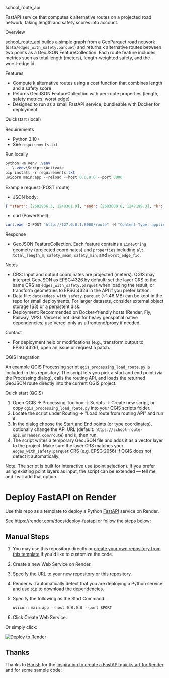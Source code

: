 school_route_api

FastAPI service that computes k alternative routes on a projected road network, taking length and safety scores into account.


Overview

school_route_api builds a simple graph from a GeoParquet road network (`data/edges_with_safety.parquet`) and returns k alternative routes between two points as a GeoJSON FeatureCollection. Each route feature includes metrics such as total length (meters), length-weighted safety, and the worst-edge id.

Features
- Compute k alternative routes using a cost function that combines length and a safety score
- Returns GeoJSON FeatureCollection with per-route properties (length, safety metrics, worst edge)
- Designed to run as a small FastAPI service; bundleable with Docker for deployment

Quickstart (local)

Requirements
- Python 3.10+
- See `requirements.txt`

Run locally
```powershell
python -m venv .venv
. .\.venv\Scripts\Activate
pip install -r requirements.txt
uvicorn main:app --reload --host 0.0.0.0 --port 8000
```

Example request (POST /route)
- JSON body:
```json
{ "start": [2682936.3, 1248361.9], "end": [2683800.8, 1247199.3], "k": 3 }
```
- curl (PowerShell):
```powershell
curl.exe -X POST "http://127.0.0.1:8000/route" -H "Content-Type: application/json" -d '{"start":[2682936.3,1248361.9],"end":[2683800.8,1247199.3],"k":3}'
```

Response
- GeoJSON FeatureCollection. Each feature contains a `LineString` geometry (projected coordinates) and `properties` including `alt`, `total_length_m`, `safety_mean`, `safety_min`, and `worst_edge_fid`.

Notes
- CRS: Input and output coordinates are projected (meters). QGIS may interpret GeoJSON as EPSG:4326 by default; set the layer CRS to the same CRS as `edges_with_safety.parquet` when loading the result, or transform geometries to EPSG:4326 in the API if you prefer lat/lon.
- Data file: `data/edges_with_safety.parquet` (~1.46 MB) can be kept in the repo for small deployments. For larger datasets, consider external object storage (S3) or a persistent disk.
- Deployment: Recommended on Docker-friendly hosts (Render, Fly, Railway, VPS). Vercel is not ideal for heavy geospatial native dependencies; use Vercel only as a frontend/proxy if needed.

Contact
- For deployment help or modifications (e.g., transform output to EPSG:4326), open an issue or request a patch.

QGIS Integration

An example QGIS Processing script `qgis_processing_load_route.py` is included in this repository. The script lets you pick a start and end point (via the Processing dialog), calls the routing API, and loads the returned GeoJSON route directly into the current QGIS project.

Quick start (QGIS)
1. Open QGIS → Processing Toolbox → Scripts → Create new script, or copy `qgis_processing_load_route.py` into your QGIS scripts folder.
2. Locate the script under Routing → "Load route from routing API" and run it.
3. In the dialog choose the Start and End points (or type coordinates), optionally change the API URL (default: `https://school-route-api.onrender.com/route`) and `k`, then run.
4. The script writes a temporary GeoJSON file and adds it as a vector layer to the project. Make sure the layer CRS matches your `edges_with_safety.parquet` CRS (e.g. EPSG:2056) if QGIS does not detect it automatically.

Note: The script is built for interactive use (point selection). If you prefer using existing point layers as input, the script can be extended — tell me and I will add that option.



# Deploy FastAPI on Render

Use this repo as a template to deploy a Python [FastAPI](https://fastapi.tiangolo.com) service on Render.

See https://render.com/docs/deploy-fastapi or follow the steps below:

## Manual Steps

1. You may use this repository directly or [create your own repository from this template](https://github.com/render-examples/fastapi/generate) if you'd like to customize the code.
2. Create a new Web Service on Render.
3. Specify the URL to your new repository or this repository.
4. Render will automatically detect that you are deploying a Python service and use `pip` to download the dependencies.
5. Specify the following as the Start Command.

    ```shell
    uvicorn main:app --host 0.0.0.0 --port $PORT
    ```

6. Click Create Web Service.

Or simply click:

[![Deploy to Render](https://render.com/images/deploy-to-render-button.svg)](https://render.com/deploy?repo=https://github.com/render-examples/fastapi)

## Thanks

Thanks to [Harish](https://harishgarg.com) for the [inspiration to create a FastAPI quickstart for Render](https://twitter.com/harishkgarg/status/1435084018677010434) and for some sample code!